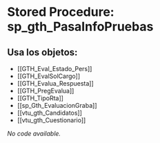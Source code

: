 # Stored Procedure: sp_gth_PasaInfoPruebas

## Usa los objetos:
- [[GTH_Eval_Estado_Pers]]
- [[GTH_EvalSolCargo]]
- [[GTH_Evalua_Respuesta]]
- [[GTH_PregEvalua]]
- [[GTH_TipoRta]]
- [[sp_Gth_EvaluacionGraba]]
- [[vtu_gth_Candidatos]]
- [[vtu_gth_Cuestionario]]

*No code available.*
